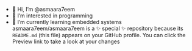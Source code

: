 - 👋 Hi, I’m @asmaara7eem
- 👀 I’m interested in programming 
- 🌱 I’m currently learning embedded systems
asmaara7eem/asmaara7eem is a ✨ special ✨ repository because its `README.md` (this file) appears on your GitHub profile.
You can click the Preview link to take a look at your changes
